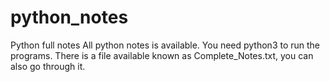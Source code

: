 # python_notes
Python full notes
All python notes is available.
You need python3 to run the programs.
There is a file available known as Complete_Notes.txt, you can also go through it.